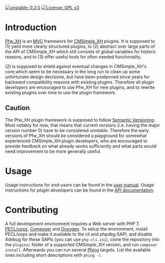 [![unstable: 0.2.0](https://img.shields.io/badge/unstable-0.2.0-red.svg)](https://github.com/cmb69/pfw_xh/releases/tag/0.2.0)
[![License: GPL v3](https://img.shields.io/badge/License-GPL%20v3-blue.svg)](http://www.gnu.org/licenses/gpl-3.0)

Introduction
============

[Pfw_XH](http://3-magi.net/?CMSimple_XH/Pfw_XH) is an
[MVC](https://en.wikipedia.org/wiki/Model%E2%80%93view%E2%80%93controller)
framework for [CMSimple_XH](http://www.cmsimple-xh.org/) plugins.
It is supposed to (1) yield more clearly structured plugins, to (2) abstract
over large parts of the API of CMSimple_XH which still consists of global
variables for historic reasons, and to (3) offer useful tools for often needed
functionality.

(2) is supposed to shield against eventual changes in CMSimple_XH's core,which
seem to be necessary in the long run to clean up some unfortunate design
decisions, but have been postponed since years for backward compatibility
reasons with existing plugins.  Therefore all plugin developers are encouraged
to use Pfw_XH for new plugins, and to rewrite existing plugins over time to use
the plugin framework.

Caution
-------

The Pfw_XH plugin framework is supposed to follow [Semantic
Versioning](http://semver.org/).  Most notably for now, that means that current
versions (i.e. having the major version number 0) have to be considered
*unstable*.  Therefore the early versions of Pfw_XH should be considered a
playground for somewhat experienced CMSimple_XH plugin developers, who are
encouraged to provide feedback on what already works sufficiently and what parts
would need improvement to be more generally useful.

Usage
=====

Usage instructions for *end-users* can be found in the [user
manual](https://htmlpreview.github.io/?https://github.com/cmb69/pfw_xh/blob/master/help/help.htm).
Usage instructions for *plugin developers* can be found in the [API
documentation](http://3-magi.net/plugins/pfw/pfw-sdk/docs/).

Contributing
============

A full development environment requires a Web server with PHP 7,
[PECL/uopz](https://pecl.php.net/packages/uopz),
[Composer](https://getcomposer.org/) and
[Doxygen](http://www.stack.nl/~dimitri/doxygen/).  To setup the environment,
install PECL/uopz and make it available to the cli and phpdbg SAPI, and disable
Xdebug for these SAPIs (you can use `php-cli.ini`), clone the repository into
the `plugins/` folder of a supported CMSimple_XH version, and run `composer
install`.  Afterwards you can run several [Phing](https://www.phing.info/)
targets.  List the available ones including short descriptions with `phing -l`.
